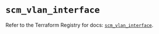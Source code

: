 # `scm_vlan_interface`

Refer to the Terraform Registry for docs: [`scm_vlan_interface`](https://registry.terraform.io/providers/paloaltonetworks/scm/1.0.2/docs/resources/vlan_interface).
